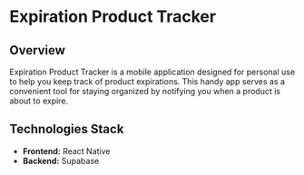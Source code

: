 # Expiration Product Tracker

## Overview

Expiration Product Tracker is a mobile application designed for personal use to help you keep track of product expirations. This handy app serves as a convenient tool for staying organized by notifying you when a product is about to expire.

## Technologies Stack

- **Frontend:** React Native
- **Backend:** Supabase